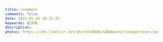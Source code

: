 ```yaml
---
title: conmment
comments: false
date: 2021-05-26 18:22:22
keywords: 留言板
description:
photos: https://cdn.jsdelivr.net/gh/che10086/CDN@master/image/cover/img4.jpg
---
```

